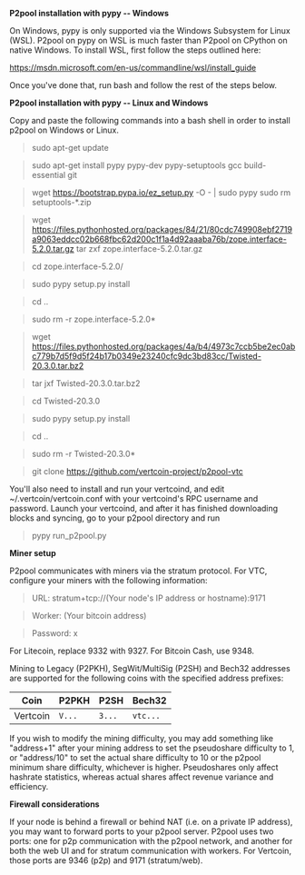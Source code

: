**P2pool installation with pypy -- Windows**


On Windows, pypy is only supported via the Windows Subsystem for Linux (WSL). P2pool on pypy on WSL is much faster than P2pool on
CPython on native Windows. To install WSL, first follow the steps outlined here:


https://msdn.microsoft.com/en-us/commandline/wsl/install_guide


Once you've done that, run bash and follow the rest of the steps below.


**P2pool installation with pypy -- Linux and Windows**


Copy and paste the following commands into a bash shell in order to install p2pool on Windows or Linux.

>sudo apt-get update

>sudo apt-get install pypy pypy-dev pypy-setuptools gcc build-essential git


>wget https://bootstrap.pypa.io/ez_setup.py -O - | sudo pypy
>sudo rm setuptools-*.zip


>wget https://files.pythonhosted.org/packages/84/21/80cdc749908ebf2719a9063eddcc02b668fbc62d200c1f1a4d92aaaba76b/zope.interface-5.2.0.tar.gz
tar zxf zope.interface-5.2.0.tar.gz

>cd zope.interface-5.2.0/

>sudo pypy setup.py install

>cd ..

>sudo rm -r zope.interface-5.2.0*


>wget https://files.pythonhosted.org/packages/4a/b4/4973c7ccb5be2ec0abc779b7d5f9d5f24b17b0349e23240cfc9dc3bd83cc/Twisted-20.3.0.tar.bz2

>tar jxf Twisted-20.3.0.tar.bz2

>cd Twisted-20.3.0

>sudo pypy setup.py install

>cd ..

>sudo rm -r Twisted-20.3.0*


>git clone https://github.com/vertcoin-project/p2pool-vtc


You'll also need to install and run your vertcoind, and edit ~/.vertcoin/vertcoin.conf with your vertcoind's RPC username and password. Launch your vertcoind, and after it has finished downloading blocks and syncing, go to your p2pool directory and run


>pypy run_p2pool.py


**Miner setup**


P2pool communicates with miners via the stratum protocol. For VTC, configure your miners with the following information:


>URL: stratum+tcp://(Your node's IP address or hostname):9171

>Worker: (Your bitcoin address)

>Password: x


For Litecoin, replace 9332 with 9327. For Bitcoin Cash, use 9348.


Mining to Legacy (P2PKH), SegWit/MultiSig (P2SH) and Bech32 addresses are supported for the following coins with the specified address prefixes:

|Coin		|P2PKH	|P2SH	|Bech32				|
|---------------|-------|-------|-------------------------------|
|Vertcoin	|`V...`	|`3...`	|`vtc...`			|


If you wish to modify the mining difficulty, you may add something like "address+1" after your mining address to set the pseudoshare difficulty to 1, or "address/10" to set the actual share difficulty to 10 or the p2pool minimum share difficulty, whichever is higher. Pseudoshares only affect hashrate statistics, whereas actual shares affect revenue variance and efficiency.


**Firewall considerations**


If your node is behind a firewall or behind NAT (i.e. on a private IP address), you may want to forward ports to your p2pool server. P2pool uses two ports: one for p2p communication with the p2pool network, and another for both the web UI and for stratum communication with workers. For Vertcoin, those ports are 9346 (p2p) and 9171 (stratum/web). 
